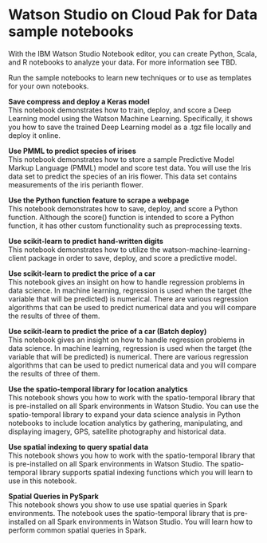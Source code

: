 
# Watson Studio on Cloud Pak for Data sample notebooks

With the IBM Watson Studio Notebook editor, you can create Python, Scala, and R notebooks to analyze your data. For more information see TBD.

Run the sample notebooks to learn new techniques or to use as templates for your own notebooks.


**Save compress and deploy a Keras model**<br/>
This notebook demonstrates how to train, deploy, and score a Deep Learning model using the Watson Machine Learning. Specifically, it shows you how to save the trained Deep Learning model as a .tgz file locally and deploy it online.

**Use PMML to predict species of irises**<br/>
This notebook demonstrates how to store a sample Predictive Model Markup Language (PMML) model and score test data. You will use the Iris data set to predict the species of an iris flower. This data set contains measurements of the iris perianth flower.

**Use the Python function feature to scrape a webpage**<br/>
This notebook demonstrates how to save, deploy, and score a Python function. Although the score() function is intended to score a Python function, it has other custom functionality such as preprocessing texts.

**Use scikit-learn to predict hand-written digits**<br/>
This notebook demonstrates how to utilize the watson-machine-learning-client package in order to save, deploy, and score a predictive model.

**Use scikit-learn to predict the price of a car**<br/>
This notebook gives an insight on how to handle regression problems in data science. In machine learning, regression is used when the target (the variable that will be predicted) is numerical. There are various regression algorithms that can be used to predict numerical data and you will compare the results of three of them.

**Use scikit-learn to predict the price of a car (Batch deploy)**<br/>
This notebook gives an insight on how to handle regression problems in data science. In machine learning, regression is used when the target (the variable that will be predicted) is numerical. There are various regression algorithms that can be used to predict numerical data and you will compare the results of three of them.

**Use the spatio-temporal library for location analytics**<br/>
This notebook shows you how to work with the spatio-temporal library that is pre-installed on all Spark environments in Watson Studio. You can use the spatio-temporal library to expand your data science analysis in Python notebooks to include location analytics by gathering, manipulating, and displaying imagery, GPS, satellite photography and historical data.

**Use spatial indexing to query spatial data**<br/>
This notebook shows you how to work with the spatio-temporal library that is pre-installed on all Spark environments in Watson Studio. The spatio-temporal library supports spatial indexing functions which you will learn to use in this notebook.

**Spatial Queries in PySpark**<br/>
This notebook shows you show to use use spatial queries in Spark environments. The notebook uses the spatio-temporal library that is pre-installed on all Spark environments in Watson Studio. You will learn how to perform common spatial queries in Spark.
